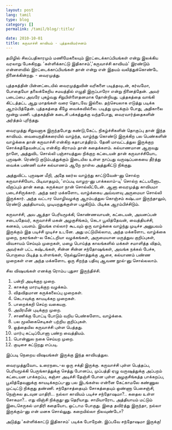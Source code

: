 ```yaml
---
layout: post
lang: tamil
type: blog
category: []
permalink: /tamil/blog/:title/

date: 2010-10-01
title: கருவாச்சி காவியம் - புத்தகவிமர்சனம்
---
```


தமிழில் சிலப்பதிகாரமும் மணிமேகலையும் இரட்டைக்காப்பியங்கள் என்று இலக்கிய வரலாறு பேசுகிறது. 'கள்ளிக்காட்டு இதிகாசம்','கருவாச்சி காவியம்' இரண்டும் என்னளவில் இரட்டைக்காப்பியங்கள் தான் என்று என் இதயம் வலித்துக்கொண்டே நினைக்கின்றது. - வைரமுத்து.

புத்தகத்தின் பின்னட்டையில் வைரமுத்துவின் வரிகளை படித்தவுடன், கர்வமோ, போதையோ தலைக்கேறிய சமயத்தில் எழுதி இருப்பாரோ என்று நினைத்தேன். அவர் படைப்பை அவரே புகழ்வது சிறுபிள்ளைதனமாக தோன்றியது. புத்தகத்தை வாங்கி கிட்டத்தட்ட ஆறு மாதங்கள் வரை தொடவே இல்லை. தற்செயலாக எடுத்து படிக்க ஆரம்பித்தேன். புத்தகத்தை கீழே வைக்கவில்லை. படித்து முடிக்கும் போது, அதிகாலை மூன்று மணி. புத்தகத்தின் கடைசி பக்கத்துக்கு வந்தபோது, வைரவார்த்தைகளின் அர்த்தம் புரிந்தது.

வைரமுத்து சிறுவனாக இருந்தபோது கண்டு,கேட்ட நிகழ்ச்சிகளின் தொகுப்பு தான் இந்த காவியம். வையைநதிக்கரையில் வாழ்ந்த, வாழ்ந்து கொண்டு இருக்கிற பல பெண்களின் வாழ்க்கை தான் கருவாச்சி என்கிற கதாபாத்திரம். தேனி மாவட்டத்துல இருக்குற சொக்கத்தேவன்பட்டி என்கிற கிராமம் தான் கதைக்களம். கல்யாணமான ஆறாவது நாளே, அத்துவிட சொல்லி பஞ்சாயத்துல நிக்குற கட்டையன் தான் கருவாச்சியோட புருஷன். ரெண்டு குடும்பத்துக்கும் இடையில உள்ள நாப்பது வருஷப்பகையை தீர்த்து வைக்க பண்ணி வச்ச கல்யாணம் ஆறே நாள்ல அத்துகிட்டு நிக்குது.

அத்துவிட்ட புருஷன மீறி, அதே ஊர்ல வாழ்ந்து காட்டுவேன்-னு சொல்ற கருவாச்சியோட பிடிவாதமும், 'எப்படி வாழற-னு பாக்கலாம்-டி' சொல்ற கட்டயனோட வீறாப்பும் தான் கதை. சுருக்கமா நான் சொல்லிட்டேன். ஆனா வைரமுத்து காவியமா படைச்சிருக்கார். அந்த ஊர் மக்களோட வாழ்க்கைய அவ்வளவு அருமையா சொல்லி இருக்கார். அந்த வட்டார மொழிவழக்கு ஆரம்பத்துல கொஞ்சம் கஷ்டமா இருந்தாலும், ரெண்டு அத்தியாயம், முடியறதுக்குள்ள பழகிடும். பிடிக்க ஆரம்பிச்சிடும்.

கருவாச்சி, அவ ஆத்தா பெரியமூக்கி, கொண்ணவாயன், கட்டையன், அவனப்பன் சடையதேவர், கருவாச்சி மகன் அழகுசிங்கம், கெடா பூலித்தேவன், வைத்தியச்சி, கனகம், பவளம். இவங்க எல்லார் கூடவும் ஒரு வாழ்க்கை வாழ்ந்து முடிச்ச அனுபவம் இருக்கும் இத படிச்சி முடிச்ச உடனே. அது மட்டுமில்லாம, அந்த மக்களோட வாழ்க்கை முறை, நகரங்கள்-ல கேட்டறியா வழக்கங்கள், அருமையான மருத்துவ குறிப்புகள், விவசாயம் செய்யும் முறைகள், மழை பொய்த்த காலங்களில் மக்கள் சமாளித்த விதம், அவர்கள் பட்ட கஷ்டங்கள், சின்ன சின்ன சந்தோஷங்கள், அவங்க நக்கல் பேச்சு, பொறாமை பிடித்த உள்ளங்கள், நெல்லுசொத்துக்கு ஆசை, கல்யாணம் பண்ண முறைகள் என அந்த மக்களோட ஒரு சிறந்த பதிவு ஆவண நூல்-னு சொல்லலாம்.

சில விஷயங்கள் எனக்கு ரொம்ப புதுசா இருந்திச்சி.

1. பன்றி அடிக்குற முறை. <br/>
2. காசுக்கு மாரடிக்குற வழக்கம். <br/>
3. விதவிதமான கருக்கலைப்பு முறைகள். <br/>
4. கெடாவுக்கு காயடிக்கற முறைகள். <br/>
5. பாறைக்கறி செய்ற வகையறா. <br/>
6. அயிரமீன் புடிக்குற முறை. <br/>
7. சாணிக்கு போட்டி போடும் வறிய பெண்களோட வாழ்க்கை. <br/>
8. பல மூலிகைசெடிகள் பற்றிய குறிப்புகள். <br/>
9. ஒத்தையில கருவாச்சி புள்ள பெத்தது. <br/>
10. மார்பு கட்டிப்போனா பண்ற வைத்தியம். <br/>
11. பொன்னுல நகை செய்யற முறை. <br/>
12. குடிசை கட்டுறது எப்படி.

இப்படி நெறைய விஷயங்கள் இருக்கு இந்த காவியத்துல.

வைரமுத்துவோட உரைநடை-ல ஒரு சக்தி இருக்கு. கருவாச்சி புள்ள பெத்தப்ப, பெரியமூக்கி பெருங்காத்துக்கு செத்து போனப்ப, முப்பத்தி ஏழு வருஷத்துக்கு அப்பறம் கட்டையன பாக்கறப்ப, கஞ்சா அடிச்சி தேஞ்சி போன புள்ள அழகுசிங்கத்த பாக்கறப்ப, பூலித்தேவனுக்கு காயடிக்கறப்ப-னு பல இடங்கள்ல என்னை கேட்காமலே கண்ணுல முட்டிட்டு நிக்குது தண்ணி. சந்தோசத்தையும் சோகத்தையும் ஒண்ணா பெசைஞ்சி, நெஞ்சுல தடவுன மாதிரி... நல்லா காவியம் படிச்ச சந்தோஷமா?.. கதைல உள்ள சோகமா?.. எது விஞ்சி நிக்குது-னு தெரியாது. சாமியாரோட அத்தியாயம் மட்டும் இடைசெருகல் மாதிரி கதையோட ஒட்டாம போகுது. இதை தவிர்த்து இருந்தா, நல்லா இருக்கும்-னு என் மனசு சொல்லுது. கறையில்லா நிலவுண்டோ?

அடுத்து 'கள்ளிக்காட்டு இதிகாசம்' படிக்க போறேன். இப்பவே சந்தோஷமா இருக்கு!
